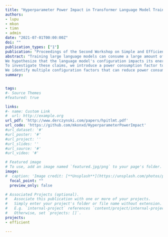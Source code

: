 ```yaml
---
title: "Hyperparameter Power Impact in Transformer Language Model Training"
authors:
- lupu
- mkon
- timn
- admin
date: "2021-07-01T00:00:00Z"
doi: ""
publication_types: ["1"]
publication: "Proceedings of the Second Workshop on Simple and Efficient Natural Language Processing"
abstract: "Training large language models can consume a large amount of energy. 
We hypothesize that the language model's configuration impacts its energy consumption, and that there is room for power consumption optimisation in modern large language models.
To investigate these claims, we introduce a power consumption factor to the objective function, and explore the range of models and hyperparameter configurations that affect power.
We identify multiple configuration factors that can reduce power consumption during language model training while retaining model quality."
summary: 


tags:
#- Source Themes
#featured: true

links:
#- name: Custom Link
#  url: http://example.org
url_pdf: 'http://www.derczynski.com/papers/hpitlmt.pdf'
url_code: 'https://github.com/mkonxd/HyperparameterPowerImpact'
#url_dataset: '#'
#url_poster: '#'
#url_project: ''
#url_slides: ''
#url_source: '#'
#url_video: '#'

# Featured image
# To use, add an image named `featured.jpg/png` to your page's folder. 
image:
#  caption: 'Image credit: [**Unsplash**](https://unsplash.com/photos/pLCdAaMFLTE)'
  focal_point: ""
  preview_only: false

# Associated Projects (optional).
#   Associate this publication with one or more of your projects.
#   Simply enter your project's folder or file name without extension.
#   E.g. `internal-project` references `content/project/internal-project/index.md`.
#   Otherwise, set `projects: []`.
projects:
- efficient

---
```

